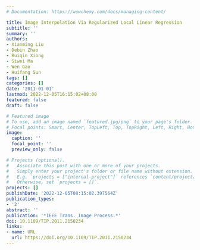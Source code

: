 ```yaml
---
# Documentation: https://wowchemy.com/docs/managing-content/

title: Image Interpolation Via Regularized Local Linear Regression
subtitle: ''
summary: ''
authors:
- Xianming Liu
- Debin Zhao
- Ruiqin Xiong
- Siwei Ma
- Wen Gao
- Huifang Sun
tags: []
categories: []
date: '2011-01-01'
lastmod: 2022-12-05T16:15:02+08:00
featured: false
draft: false

# Featured image
# To use, add an image named `featured.jpg/png` to your page's folder.
# Focal points: Smart, Center, TopLeft, Top, TopRight, Left, Right, BottomLeft, Bottom, BottomRight.
image:
  caption: ''
  focal_point: ''
  preview_only: false

# Projects (optional).
#   Associate this post with one or more of your projects.
#   Simply enter your project's folder or file name without extension.
#   E.g. `projects = ["internal-project"]` references `content/project/deep-learning/index.md`.
#   Otherwise, set `projects = []`.
projects: []
publishDate: '2022-12-05T08:15:02.397564Z'
publication_types:
- '2'
abstract: ''
publication: '*IEEE Trans. Image Process.*'
doi: 10.1109/TIP.2011.2150234
links:
- name: URL
  url: https://doi.org/10.1109/TIP.2011.2150234
---
```

